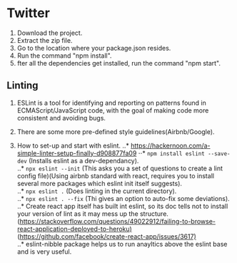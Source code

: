 # Twitter

1. Download the project.  
2. Extract the zip file.  
3. Go to the location where your package.json resides.  
4. Run the command "npm install".  
5. fter all the dependencies get installed, run the command "npm start".

## Linting

1. ESLint is a tool for identifying and reporting on patterns found in ECMAScript/JavaScript code, with the goal of making code more consistent and avoiding bugs.

2. There are some more pre-defined style guidelines(Airbnb/Google).

3. How to set-up and start with eslint.
..* <https://hackernoon.com/a-simple-linter-setup-finally-d908877fa09>
⋅⋅* ```npm install eslint --save-dev``` (Installs eslint as a dev-dependancy).  
..* ```npx eslint --init``` (This asks you a set of questions to create a lint config file)(Using airbnb standard with react, requires you to install several more packages which eslint init itself suggests).  
..* ```npx eslint .``` (Does linting in the current directory).  
..* ```npx eslint . --fix``` (Thi gives an option to auto-fix some deviations).  
..* Create react app itself has built int eslint, so its doc tells not to install your version of lint as it may mess up the structure. (<https://stackoverflow.com/questions/49022912/failing-to-browse-react-application-deployed-to-heroku)>(<https://github.com/facebook/create-react-app/issues/3617)>  
..* eslint-nibble package helps us to run anayltics above the eslint base and is very useful.  
